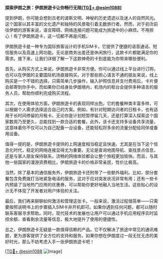 **探索伊朗之旅：伊朗旅遊卡让你畅行无阻[[TG💪+ @esim1088](https://t.me/s/esim1088)]**

提到伊朗，你可能会想到古老的波斯文明、神秘的历史遗迹以及迷人的自然风光。这个国家以其丰富的文化遗产和独特的风景吸引着无数旅行者。然而，对于初次前往伊朗的游客来说，语言障碍、网络连接问题可能成为旅途中的小麻烦。不用担心！有了伊朗旅遊卡，这一切都不再是问题。

伊朗旅遊卡是一种专为国际旅客设计的手机SIM卡，它提供了便捷的语音通话、短信服务以及高速上网功能。无论是商务出差还是休闲旅行，这款卡片都能满足你的需求。接下来，让我们详细了解一下这款神奇的卡到底能为你带来哪些便利。

首先，从购买方式上来说，伊朗旅遊卡非常方便。你可以通过线上平台进行订购，也可以在伊朗的主要国际机场直接购买。对于那些担心语言不通的朋友来说，线上购买是一个不错的选择。只需简单几步操作，输入护照信息并支付费用后，卡片便会邮寄到你手中。而如果你已经身处伊朗境内，机场内的柜台会提供多种语言的服务人员，帮助你顺利完成购买流程。

其次，在使用体验方面，伊朗旅遊卡的表现同样出色。它的套餐种类丰富多样，可以根据个人需求选择适合自己的方案。例如，有针对短期访问者的日租卡，也有适用于长时间停留的月租卡。无论你是计划短暂停留几天，还是打算深入探索这个国家数周乃至更久，总能找到一款合适的套餐。此外，该卡还支持多设备共享流量，这意味着你不仅可以为自己配备一台设备，还能轻松将多余的流量分配给同伴或备用设备。

值得一提的是，伊朗旅遊卡提供的上网速度相当稳定且快速。尤其是在当下这个信息化时代，稳定的网络连接显得尤为重要。无论是查询地图导航、查找景点信息，还是与家人朋友保持联系，流畅的网络体验都会让整个旅程更加愉快。而且，与其他一些国家的漫游资费相比，伊朗旅遊卡的价格非常亲民，性价比极高。

当然，除了基本的通信服务外，伊朗旅遊卡还附带了一些额外福利。比如，部分套餐包含免费拨打当地紧急电话的服务，这对于应对突发状况非常有用；还有一些卡内预装了当地热门应用的优惠券，可以帮助你更好地融入当地生活。这些贴心的设计无不体现了开发者对用户体验的关注。

最后，我们再来聊聊如何激活和管理这张卡。一般来说，激活过程很简单——只需要按照说明书上的步骤插入SIM卡并开机即可。如果你遇到任何问题，都可以随时联系客服寻求帮助。同时，现代技术的发展也让用户可以通过手机应用程序实时监控余额、查看剩余流量等信息，极大地提升了使用的便捷性。

总之，伊朗旅遊卡无疑是一款值得信赖的产品。它不仅解决了旅途中常见的通讯难题，更为游客提供了全方位的支持和服务。如果你想在伊朗度过一段无忧无虑的美好时光，那么不妨考虑入手一张伊朗旅遊卡吧！

[[TG💪+ @esim1088](https://t.me/s/esim1088) ![Image](https://i.postimg.cc/4NQfJmqS/Snipaste-2025-05-13-00-14-12.png)]